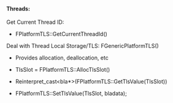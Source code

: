 #### **Threads:**

Get Current Thread ID:

- FPlatformTLS::GetCurrentThreadId()

Deal with Thread Local Storage/TLS: FGenericPlatformTLS()

- Provides allocation, deallocation, etc

- TlsSlot = FPlatformTLS::AllocTlsSlot()

- Reinterpret_cast&lt;bla\*&gt;(FPlatformTLS::GetTlsValue(TlsSlot))

- FPlatformTLS::SetTlsValue(TlsSlot, bladata);
